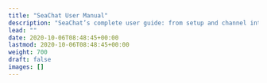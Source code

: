 ```yaml
---
title: "SeaChat User Manual"
description: "SeaChat’s complete user guide: from setup and channel integrations to advanced AI features for optimal productivity."
lead: ""
date: 2020-10-06T08:48:45+00:00
lastmod: 2020-10-06T08:48:45+00:00
weight: 700
draft: false
images: []
---
```

